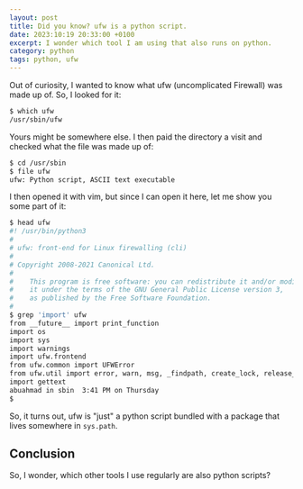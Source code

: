 ```yaml
---
layout: post
title: Did you know? ufw is a python script.
date: 2023:10:19 20:33:00 +0100
excerpt: I wonder which tool I am using that also runs on python.
category: python
tags: python, ufw
---
```

Out of curiosity, I wanted to know what ufw (uncomplicated Firewall) was made up of. So, I looked for it: 

```bash
$ which ufw
/usr/sbin/ufw
```

Yours might be somewhere else. I then paid the directory a visit and checked what the file was made up of:  

```bash
$ cd /usr/sbin
$ file ufw
ufw: Python script, ASCII text executable
```

I then opened it with vim, but since I can open it here, let me show you some part of it:  

```bash
$ head ufw
#! /usr/bin/python3
#
# ufw: front-end for Linux firewalling (cli)
#
# Copyright 2008-2021 Canonical Ltd.
#
#    This program is free software: you can redistribute it and/or modify
#    it under the terms of the GNU General Public License version 3,
#    as published by the Free Software Foundation.
#
$ grep 'import' ufw
from __future__ import print_function
import os
import sys
import warnings
import ufw.frontend
from ufw.common import UFWError
from ufw.util import error, warn, msg, _findpath, create_lock, release_lock
import gettext
abuahmad in sbin  3:41 PM on Thursday 
$ 
```

So, it turns out, ufw is "just" a python script bundled with a package that lives somewhere in `sys.path`.  

## Conclusion  

So, I wonder, which other tools I use regularly are also python scripts?  
